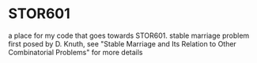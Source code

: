 # STOR601
a place for my code that goes towards STOR601.
stable marriage problem first posed by D. Knuth, see "Stable Marriage and Its Relation to Other Combinatorial Problems" for more details
